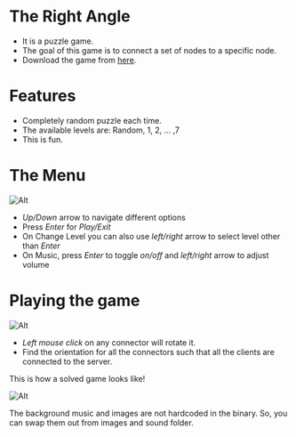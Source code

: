 # The Right Angle
- It is a puzzle game.
- The goal of this game is to connect a set of nodes to a specific node.
- Download the game from [here](https://github.com/shahnewaz-labib/the-right-angle/releases).

# Features
- Completely random puzzle each time.
- The available levels are: Random, 1, 2, ... ,7
- This is fun.


# The Menu

![Alt](SS/menu.png)


- *Up/Down* arrow to navigate different options
- Press *Enter* for *Play/Exit*
- On Change Level you can also use *left/right* arrow to select level other than *Enter*
- On Music, press *Enter* to toggle *on/off* and *left/right* arrow to adjust volume

# Playing the game

![Alt](SS/game.png)

- *Left mouse click* on any connector will rotate it.
- Find the orientation for all the connectors such that all the clients are connected to the server.

This is how a solved game looks like!

![Alt](SS/game_solved.png)


The background music and images are not hardcoded in the binary. 
So, you can swap them out from images and sound folder.

